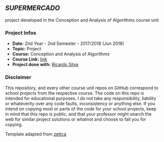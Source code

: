 ## *SUPERMERCADO* ##

project developed in the Conception and Analysis of Algorithms course unit


### Project Infos
* **Date:** 2nd Year - 2nd Semester - 2017/2018 (Jun 2018)
* **Topic:** Project
* **Course:** Conception and Analysis of Algorithms
* **Course Link:** [link](https://sigarra.up.pt/feup/pt/ucurr_geral.ficha_uc_view?pv_ocorrencia_id=399894)
* **Project done with:** [Ricardo Silva](https://github.com/TejInaco)


### Disclaimer
This repository, and every other course unit repos on GitHub correspond to school projects from the respective course. The code on this repo is intended for educational purposes. I do not take any responsibility, liability or whateverity over any code faults, inconsistency or anything else. If you intend on copying most or parts of the code for your school projects, keep in mind that this repo is public, and that your professor might search the web for similar project solutions or whatnot and choose to fail you for copying. 

Template adapted from [zettca](https://github.com/zettca)
